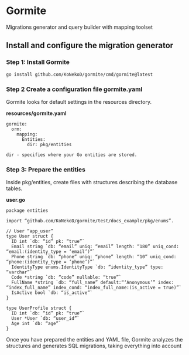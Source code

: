 # Gormite

Migrations generator and query builder with mapping toolset

## Install and configure the migration generator
### Step 1: Install Gormite

`go install github.com/KoNekoD/gormite/cmd/gormite@latest`

### Step 2 Create a configuration file gormite.yaml

Gormite looks for default settings in the resources directory.

**resources/gormite.yaml**

```
gormite:  
  orm:    
    mapping:      
      Entities:
        dir: pkg/entities
```
    dir - specifies where your Go entities are stored.

### Step 3: Prepare the entities

Inside pkg/entities, create files with structures describing the database tables.

**user.go**

```
package entities

import “github.com/KoNekoD/gormite/test/docs_example/pkg/enums”.

// User “app_user”
type User struct {	
  ID int `db: “id” pk: “true”`	
  Email string `db: “email” uniq: “email” length: “180” uniq_cond: “email:(identity_type = ‘email’)”`	
  Phone string `db: “phone” uniq: “phone” length: “10” uniq_cond: “phone:(identity_type = ‘phone’)”`	
  IdentityType enums.IdentityType `db: “identity_type” type: “varchar”`	
  Code *string `db: “code” nullable: “true”`	
  FullName *string `db: “full_name” default:“‘Anonymous’” index: “index_full_name” index_cond: “index_full_name:(is_active = true)”`	
  IsActive bool `db: “is_active”`
}

type UserProfile struct {	
  ID int `db: “id” pk: “true”`	
  User *User `db: “user_id”`	
  Age int `db: “age”`
}
```

Once you have prepared the entities and YAML file, Gormite analyzes the structures and generates SQL migrations, taking everything into account
